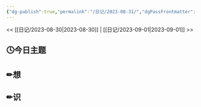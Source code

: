 ```yaml
---
{"dg-publish":true,"permalink":"/日记/2023-08-31/","dgPassFrontmatter":true}
---
```


<< [[日记/2023-08-30\|2023-08-30]] | [[日记/2023-09-01\|2023-09-01]] >>
## 🕓今日主题


## ✏想

## ✏识